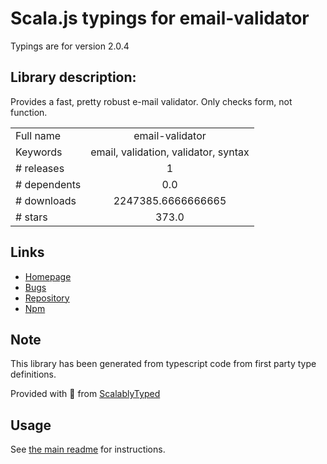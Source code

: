 
# Scala.js typings for email-validator

Typings are for version 2.0.4

## Library description:
Provides a fast, pretty robust e-mail validator. Only checks form, not function.

|                    |                 |
| ------------------ | :-------------: |
| Full name          | email-validator |
| Keywords           | email, validation, validator, syntax |
| # releases         | 1 |
| # dependents       | 0.0 |
| # downloads        | 2247385.6666666665 |
| # stars            | 373.0 |

## Links
- [Homepage](http://github.com/manishsaraan/email-validator)
- [Bugs](https://github.com/manishsaraan/email-validator/issues)
- [Repository](https://github.com/manishsaraan/email-validator)
- [Npm](https://www.npmjs.com/package/email-validator)
    


## Note
This library has been generated from typescript code from first party type definitions.

Provided with :purple_heart: from [ScalablyTyped](https://github.com/oyvindberg/ScalablyTyped)

## Usage
See [the main readme](../../readme.md) for instructions.



